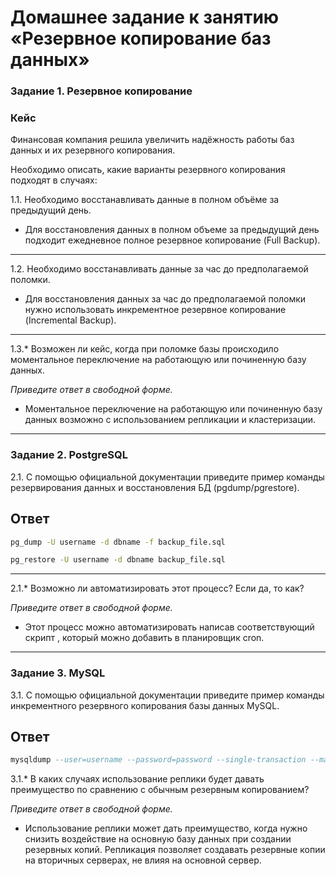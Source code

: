 # Домашнее задание к занятию «Резервное копирование баз данных»

### Задание 1. Резервное копирование

### Кейс
Финансовая компания решила увеличить надёжность работы баз данных и их резервного копирования. 

Необходимо описать, какие варианты резервного копирования подходят в случаях: 

1.1. Необходимо восстанавливать данные в полном объёме за предыдущий день.

- Для восстановления данных в полном объеме за предыдущий день подходит ежедневное полное резервное копирование (Full Backup).

---

1.2. Необходимо восстанавливать данные за час до предполагаемой поломки.

- Для восстановления данных за час до предполагаемой поломки нужно использовать инкрементное резервное копирование (Incremental Backup). 

---

1.3.* Возможен ли кейс, когда при поломке базы происходило моментальное переключение на работающую или починенную базу данных.

*Приведите ответ в свободной форме.*

- Моментальное переключение на работающую или починенную базу данных возможно с использованием репликации и кластеризации.

---

### Задание 2. PostgreSQL

2.1. С помощью официальной документации приведите пример команды резервирования данных и восстановления БД (pgdump/pgrestore).

## Ответ

```sh
pg_dump -U username -d dbname -f backup_file.sql

pg_restore -U username -d dbname backup_file.sql
```
---

2.1.* Возможно ли автоматизировать этот процесс? Если да, то как?

*Приведите ответ в свободной форме.*

- Этот процесс можно автоматизировать написав соответствующий скрипт , который можно добавить в планировщик cron.

---

### Задание 3. MySQL

3.1. С помощью официальной документации приведите пример команды инкрементного резервного копирования базы данных MySQL. 

## Ответ

```sql
mysqldump --user=username --password=password --single-transaction --master-data=2 --databases dbname > backup_file.sql
```

3.1.* В каких случаях использование реплики будет давать преимущество по сравнению с обычным резервным копированием?

*Приведите ответ в свободной форме.*

- Использование реплики может дать преимущество, когда нужно снизить воздействие на основную базу данных при создании резервных копий. Репликация позволяет создавать резервные копии на вторичных серверах, не влияя на основной сервер.
